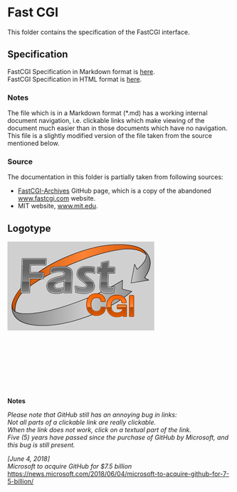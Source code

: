 # Fast CGI

This folder contains the specification of the FastCGI interface.

## Specification

FastCGI Specification in Markdown format is [here](FastCGI_Specification.md).  
FastCGI Specification in HTML format is [here](FastCGI_Specification.htm).

### Notes

The file which is in a Markdown format (*.md) has a working internal document 
navigation, i.e. clickable links which make viewing of the document much easier 
than in those documents which have no navigation. This file is a slightly 
modified version of the file taken from the source mentioned below.

### Source

The documentation in this folder is partially taken from following sources:
* [FastCGI-Archives](https://github.com/FastCGI-Archives/fastcgi-archives.github.io) 
GitHub page, which is a copy of the abandoned www.fastcgi.com website.
* MIT website, www.mit.edu.

## Logotype

![FastCGI Logotype](../../img/Logo_GreyBg_330x200.png)

<br/><br/><br/><br/><br/><br/><br/>

**Notes**

*Please note that GitHub still has an annoying bug in links:*  
*Not all parts of a clickable link are really clickable.*  
*When the link does not work, click on a textual part of the link.*  
*Five (5) years have passed since the purchase of GitHub by Microsoft, and this 
bug is still present.*  

*[June 4, 2018]*  
*Microsoft to acquire GitHub for $7.5 billion*  
https://news.microsoft.com/2018/06/04/microsoft-to-acquire-github-for-7-5-billion/  
